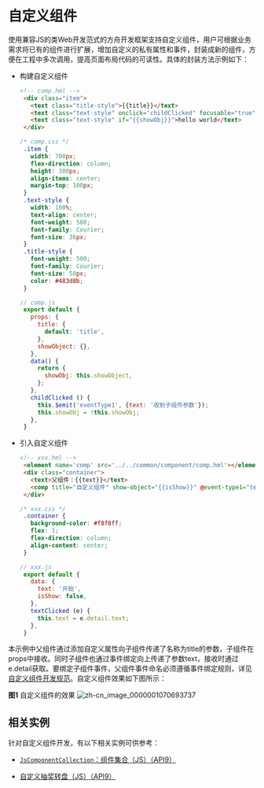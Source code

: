 # 自定义组件

使用兼容JS的类Web开发范式的方舟开发框架支持自定义组件，用户可根据业务需求将已有的组件进行扩展，增加自定义的私有属性和事件，封装成新的组件，方便在工程中多次调用，提高页面布局代码的可读性。具体的封装方法示例如下：


- 构建自定义组件
  ```html
  <!-- comp.hml -->
   <div class="item"> 
     <text class="title-style">{{title}}</text>
     <text class="text-style" onclick="childClicked" focusable="true">点击这里查看隐藏文本</text>
     <text class="text-style" if="{{showObj}}">hello world</text>
   </div>
  ```

  ```css
  /* comp.css */
   .item { 
     width: 700px;  
     flex-direction: column;  
     height: 300px;  
     align-items: center;  
     margin-top: 100px; 
   }
   .text-style {
     width: 100%;
     text-align: center;
     font-weight: 500;
     font-family: Courier;
     font-size: 36px;
   }
   .title-style {
     font-weight: 500;
     font-family: Courier;
     font-size: 50px;
     color: #483d8b;
   }
  ```

  ```js
  // comp.js
   export default {
     props: {
       title: {
         default: 'title',
       },
       showObject: {},
     },
     data() { 
       return {
         showObj: this.showObject,
       };
     }, 
     childClicked () { 
       this.$emit('eventType1', {text: '收到子组件参数'});
       this.showObj = !this.showObj; 
     }, 
   }
  ```

- 引入自定义组件
  ```html
  <!-- xxx.hml -->
   <element name='comp' src='../../common/component/comp.hml'></element> 
   <div class="container"> 
     <text>父组件：{{text}}</text>
     <comp title="自定义组件" show-object="{{isShow}}" @event-type1="textClicked"></comp>
   </div>
  ```

  ```css
  /* xxx.css */
   .container { 
     background-color: #f8f8ff; 
     flex: 1; 
     flex-direction: column; 
     align-content: center;
   } 
  ```

  ```js
  // xxx.js
   export default { 
     data: {
       text: '开始',
       isShow: false,
     },
     textClicked (e) {
       this.text = e.detail.text;
     },
   }
  ```


本示例中父组件通过添加自定义属性向子组件传递了名称为title的参数，子组件在props中接收。同时子组件也通过事件绑定向上传递了参数text，接收时通过e.detail获取。要绑定子组件事件，父组件事件命名必须遵循事件绑定规则，详见[自定义组件开发规范](../reference/apis-arkui/arkui-jsjs-components-custom-basic-usage.md)。自定义组件效果如下图所示：


**图1** 自定义组件的效果
![zh-cn_image_0000001070693737](figures/zh-cn_image_0000001070693737.png)


## 相关实例

针对自定义组件开发，有以下相关实例可供参考：

- [`JsComponentCollection`：组件集合（JS）（API9）](https://gitee.com/openharmony/applications_app_samples/tree/master/code/UI/JsComponentCollection/JsComponentCollection)

- [自定义抽奖转盘（JS）（API9）](https://gitee.com/openharmony/codelabs/tree/master/JSUI/JSCanvasComponent)
